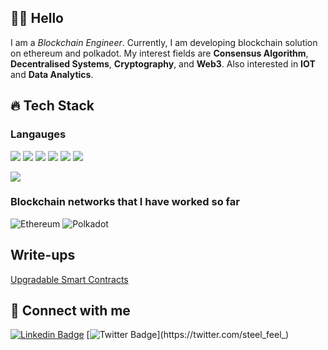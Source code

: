 
## 👋🏻 Hello

I am a _Blockchain Engineer_. Currently, I am developing blockchain solution on ethereum and polkadot. My interest fields are **Consensus Algorithm**, **Decentralised Systems**, **Cryptography**, and **Web3**. Also interested in **IOT** and **Data Analytics**. 

## 🔥 Tech Stack

### Langauges

![](https://img.shields.io/badge/Code-Rust-informational?style=flat&logo=rust&logoColor=white&color=2bbc8a)
![](https://img.shields.io/badge/Code-Solidity-informational?style=flat&logo=solidity&logoColor=white&color=2bbc8a)
![](https://img.shields.io/badge/Code-Typescript-informational?style=flat&logo=typescript&logoColor=white&color=2bbc8a)
![](https://img.shields.io/badge/Code-Go-informational?style=flat&logo=go&logoColor=white&color=2bbc8a)
![](https://img.shields.io/badge/Code-Javascript-informational?style=flat&logo=javascript&logoColor=white&color=2bbc8a)
![](https://img.shields.io/badge/Code-Svelte-informational?style=flat&logo=svelte&logoColor=white&color=2bbc8a)

![](https://img.shields.io/badge/Frame-Substrate-informational?style=flat&logoColor=white&color=4d0092)

### Blockchain networks that I have worked so far

![Ethereum](https://img.shields.io/badge/Ethereum-3C3C3D?style=for-the-badge&logo=Ethereum&logoColor=white)
![Polkadot](https://img.shields.io/badge/polkadot-E6007A?style=for-the-badge&logo=polkadot&logoColor=white)

## Write-ups

[Upgradable Smart Contracts](https://medium.com/arcana-network-blog/smart-contract-upgrades-9b7dc2aaff77)



## 📱 Connect with me

[![Linkedin Badge](https://img.shields.io/badge/-LinkedIn-0077B5?style=flat&logo=Linkedin&logoColor=white&link=https://www.linkedin.com/in/himankjain/)](https://www.linkedin.com/in/himankjain/)
[![Twitter Badge](https://img.shields.io/badge/-Twitter-1DA1F2?style=flat&logo=twitter&logoColor=white&link=https://twitter.com/steel_feel_)](https://twitter.com/steel_feel_)

